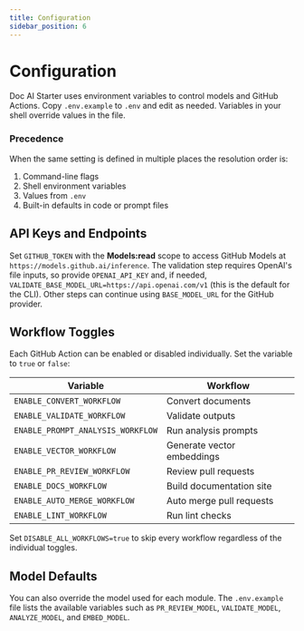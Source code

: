 ```yaml
---
title: Configuration
sidebar_position: 6
---
```


# Configuration

Doc AI Starter uses environment variables to control models and GitHub Actions. Copy `.env.example` to `.env` and edit as needed. Variables in your shell override values in the file.

### Precedence

When the same setting is defined in multiple places the resolution order is:

1. Command-line flags
2. Shell environment variables
3. Values from `.env`
4. Built-in defaults in code or prompt files

## API Keys and Endpoints

Set `GITHUB_TOKEN` with the **Models:read** scope to access GitHub Models at
`https://models.github.ai/inference`. The validation step requires OpenAI's
file inputs, so provide `OPENAI_API_KEY` and, if needed,
`VALIDATE_BASE_MODEL_URL=https://api.openai.com/v1` (this is the default for the
CLI). Other steps can continue using `BASE_MODEL_URL` for the GitHub provider.

## Workflow Toggles

Each GitHub Action can be enabled or disabled individually. Set the variable to `true` or `false`:

| Variable | Workflow |
| --- | --- |
| `ENABLE_CONVERT_WORKFLOW` | Convert documents |
| `ENABLE_VALIDATE_WORKFLOW` | Validate outputs |
| `ENABLE_PROMPT_ANALYSIS_WORKFLOW` | Run analysis prompts |
| `ENABLE_VECTOR_WORKFLOW` | Generate vector embeddings |
| `ENABLE_PR_REVIEW_WORKFLOW` | Review pull requests |
| `ENABLE_DOCS_WORKFLOW` | Build documentation site |
| `ENABLE_AUTO_MERGE_WORKFLOW` | Auto merge pull requests |
| `ENABLE_LINT_WORKFLOW` | Run lint checks |

Set `DISABLE_ALL_WORKFLOWS=true` to skip every workflow regardless of the individual toggles.

## Model Defaults

You can also override the model used for each module. The `.env.example` file lists the available variables such as `PR_REVIEW_MODEL`, `VALIDATE_MODEL`, `ANALYZE_MODEL`, and `EMBED_MODEL`.
